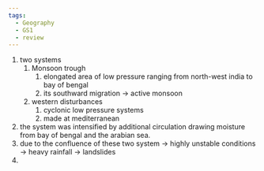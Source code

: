 ```yaml
---
tags:
  - Geography
  - GS1
  - review
---
```

1. two systems
	1. Monsoon trough
		1. elongated area of low pressure ranging from north-west india to bay of bengal
		2. its southward migration -> active monsoon
	2. western disturbances
		1. cyclonic low pressure systems
		2. made at mediterranean
2. the system was intensified by additional circulation drawing moisture from bay of bengal and the arabian sea.
3. due to the confluence of these two system -> highly unstable conditions -> heavy rainfall -> landslides
4. 